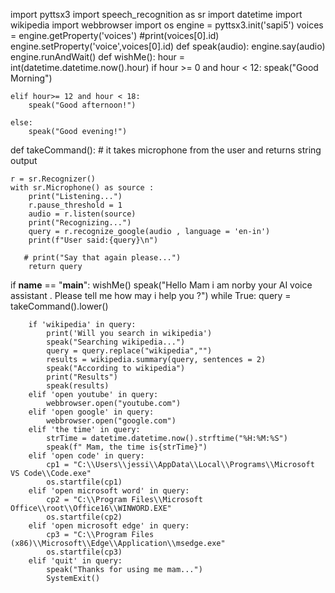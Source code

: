 import pyttsx3 
import speech_recognition as sr
import datetime
import wikipedia
import webbrowser
import os
engine = pyttsx3.init('sapi5')
voices = engine.getProperty('voices')
#print(voices[0].id)
engine.setProperty('voice',voices[0].id)
def speak(audio):
    engine.say(audio)
    engine.runAndWait()
def wishMe():
    hour = int(datetime.datetime.now().hour)
    if hour >= 0 and hour < 12:
        speak("Good Morning")

    elif hour>= 12 and hour < 18:
        speak("Good afternoon!")

    else:
        speak("Good evening!")

def takeCommand():
    # it takes microphone from the user and returns string output

    r = sr.Recognizer()
    with sr.Microphone() as source :
        print("Listening...")
        r.pause_threshold = 1
        audio = r.listen(source)
        print("Recognizing...")
        query = r.recognize_google(audio , language = 'en-in')
        print(f"User said:{query}\n")

       # print("Say that again please...")
        return query

if __name__ == "__main__":
    wishMe()
speak("Hello Mam i am norby your AI voice assistant . Please tell me how may i help you ?")
while True:
        query = takeCommand().lower()

        if 'wikipedia' in query:
            print('Will you search in wikipedia')
            speak("Searching wikipedia...")
            query = query.replace("wikipedia","")
            results = wikipedia.summary(query, sentences = 2)
            speak("According to wikipedia")
            print("Results")
            speak(results)
        elif 'open youtube' in query:
            webbrowser.open("youtube.com")
        elif 'open google' in query:
            webbrowser.open("google.com")
        elif 'the time' in query:
            strTime = datetime.datetime.now().strftime("%H:%M:%S")
            speak(f" Mam, the time is{strTime}")
        elif 'open code' in query:
            cp1 = "C:\\Users\\jessi\\AppData\\Local\\Programs\\Microsoft VS Code\\Code.exe"
            os.startfile(cp1)
        elif 'open microsoft word' in query:
            cp2 = "C:\\Program Files\\Microsoft Office\\root\\Office16\\WINWORD.EXE"
            os.startfile(cp2)
        elif 'open microsoft edge' in query:
            cp3 = "C:\\Program Files (x86)\\Microsoft\\Edge\\Application\\msedge.exe"
            os.startfile(cp3)
        elif 'quit' in query:
            speak("Thanks for using me mam...")
            SystemExit()
